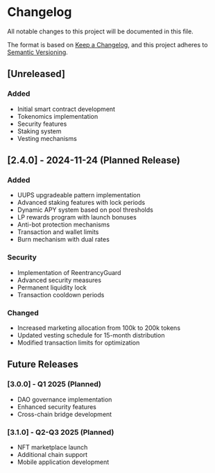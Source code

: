 # Changelog

All notable changes to this project will be documented in this file.

The format is based on [Keep a Changelog](https://keepachangelog.com/en/1.0.0/),
and this project adheres to [Semantic Versioning](https://semver.org/spec/v2.0.0.html).

## [Unreleased]

### Added
- Initial smart contract development
- Tokenomics implementation
- Security features
- Staking system
- Vesting mechanisms

## [2.4.0] - 2024-11-24 (Planned Release)
### Added
- UUPS upgradeable pattern implementation
- Advanced staking features with lock periods
- Dynamic APY system based on pool thresholds
- LP rewards program with launch bonuses
- Anti-bot protection mechanisms
- Transaction and wallet limits
- Burn mechanism with dual rates

### Security
- Implementation of ReentrancyGuard
- Advanced security measures
- Permanent liquidity lock
- Transaction cooldown periods

### Changed
- Increased marketing allocation from 100k to 200k tokens
- Updated vesting schedule for 15-month distribution
- Modified transaction limits for optimization

## Future Releases

### [3.0.0] - Q1 2025 (Planned)
- DAO governance implementation
- Enhanced security features
- Cross-chain bridge development

### [3.1.0] - Q2-Q3 2025 (Planned)
- NFT marketplace launch
- Additional chain support
- Mobile application development
